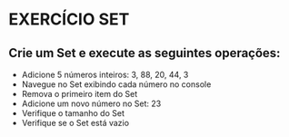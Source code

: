 # EXERCÍCIO SET

## Crie um Set e execute as seguintes operações:

* Adicione 5 números inteiros: 3, 88, 20, 44, 3
* Navegue no Set exibindo cada número no console
* Remova o primeiro item do Set
* Adicione um novo número no Set: 23
* Verifique o tamanho do Set
* Verifique se o Set está vazio
